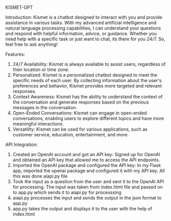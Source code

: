 KISMET-GPT


Introduction: 
Kismet is a chatbot designed to interact with you and provide assistance in various tasks. With my advanced artificial intelligence and natural language processing capabilities, I can understand your questions and respond with helpful information, advice, or guidance. Whether you need help with a specific task or just want to chat, its there for you 24/7. So, feel free to ask anything!

Features: 
1. 24/7 Availability: Kismet is always available to assist users, regardless of their location or time zone.
2. Personalized: Kismet is a personalized chatbot designed to meet the specific needs of each user. By collecting information about the user's preferences and behavior, Kismet provides more targeted and relevant responses.
3. Context Awareness: Kismet has the ability to understand the context of the conversation and generate responses based on the previous messages in the conversation.
4. Open-Ended Conversations: Kismet can engage in open-ended conversations, enabling users to explore different topics and have more meaningful interactions.
5. Versatility: Kismet can be used for various applications, such as customer service, education, entertainment, and more.


API Integration: 

1. Created an OpenAI account and got an API key: Signed up for OpenAI and obtained an API key that allowed me to access the API endpoints.
2. Imported the OpenAI package and configured the API key: In my Flask app, imported the openai package and configured it with my API key. All this was done aiapi.py file
3. Took the input as a question from the user and sent it to the OpenAI API for processing. The input was taken from index.html file and passed on to app.py which sends it to aiapi.py for processsing
4. aiapi.py processes the input and sends the output in the json format to app.py
5. app.py takes the output and displays it to the user with the help of index.html

